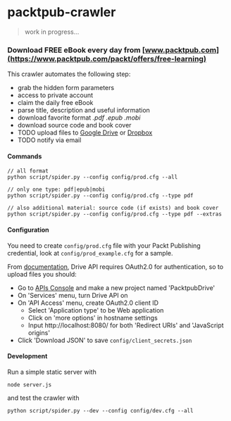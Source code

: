 # packtpub-crawler

> work in progress...

### Download FREE eBook every day from [www.packtpub.com](https://www.packtpub.com/packt/offers/free-learning)

This crawler automates the following step:

* grab the hidden form parameters
* access to private account
* claim the daily free eBook
* parse title, description and useful information
* download favorite format *.pdf .epub .mobi*
* download source code and book cover
* TODO upload files to [Google Drive](https://github.com/googledrive/python-quickstart) or [Dropbox](https://www.dropbox.com/developers/core/start/python)
* TODO notify via email

#### Commands
```
// all format
python script/spider.py --config config/prod.cfg --all

// only one type: pdf|epub|mobi
python script/spider.py --config config/prod.cfg --type pdf

// also additional material: source code (if exists) and book cover
python script/spider.py --config config/prod.cfg --type pdf --extras
```

#### Configuration
You need to create `config/prod.cfg` file with your Packt Publishing credential, look at `config/prod_example.cfg` for a sample.

From [documentation](https://developers.google.com/drive/web/quickstart/quickstart-python), Drive API requires OAuth2.0 for authentication, so to upload files you should:

* Go to [APIs Console](https://code.google.com/apis/console) and make a new project named 'PacktpubDrive'
* On 'Services' menu, turn Drive API on
* On 'API Access' menu, create OAuth2.0 client ID
  * Select 'Application type' to be Web application
  * Click on 'more options' in hostname settings
  * Input http://localhost:8080/ for both 'Redirect URIs' and 'JavaScript origins'
* Click 'Download JSON' to save `config/client_secrets.json`

#### Development
Run a simple static server with
```
node server.js
```
and test the crawler with
```
python script/spider.py --dev --config config/dev.cfg --all
```
